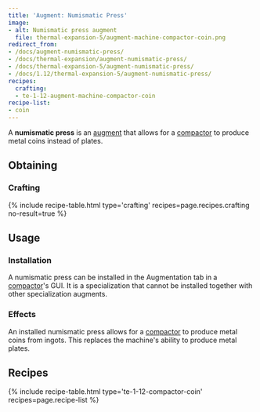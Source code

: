 ```yaml
---
title: 'Augment: Numismatic Press'
image:
- alt: Numismatic press augment
  file: thermal-expansion-5/augment-machine-compactor-coin.png
redirect_from:
- /docs/augment-numismatic-press/
- /docs/thermal-expansion/augment-numismatic-press/
- /docs/thermal-expansion-5/augment-numismatic-press/
- /docs/1.12/thermal-expansion-5/augment-numismatic-press/
recipes:
  crafting:
  - te-1-12-augment-machine-compactor-coin
recipe-list:
- coin
---
```


A **numismatic press** is an [augment](../augments/) that allows for a
[compactor](../compactor/) to produce metal coins instead of plates.


Obtaining
---------

### Crafting
{% include recipe-table.html type='crafting' recipes=page.recipes.crafting no-result=true %}


Usage
-----

### Installation
A numismatic press can be installed in the Augmentation tab in a
[compactor](../compactor/)'s GUI. It is a specialization that cannot be
installed together with other specialization augments.

### Effects
An installed numismatic press allows for a [compactor](../compactor/) to
produce metal coins from ingots. This replaces the machine's ability to produce
metal plates.


Recipes
-------

{% include recipe-table.html type='te-1-12-compactor-coin' recipes=page.recipe-list %}
